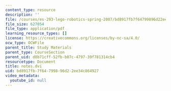 ```yaml
---
content_type: resource
description: ''
file: /courses/es-293-lego-robotics-spring-2007/bd8917fb7f64799896d22ee34c864927_MITES_293S07_notes.pdf
file_size: 627054
file_type: application/pdf
learning_resource_types: []
license: https://creativecommons.org/licenses/by-nc-sa/4.0/
ocw_type: OCWFile
parent_title: Study Materials
parent_type: CourseSection
parent_uid: d8b71cff-52fb-b07c-4797-39f781314cb4
resourcetype: Document
title: notes.dvi
uid: bd8917fb-7f64-7998-96d2-2ee34c864927
video_metadata:
  youtube_id: null
---
```

